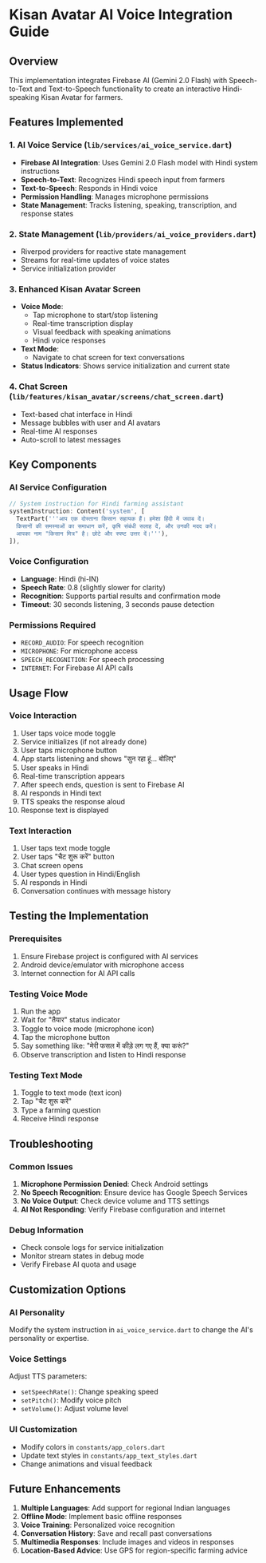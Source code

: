 # Kisan Avatar AI Voice Integration Guide

## Overview

This implementation integrates Firebase AI (Gemini 2.0 Flash) with Speech-to-Text and Text-to-Speech functionality to create an interactive Hindi-speaking Kisan Avatar for farmers.

## Features Implemented

### 1. AI Voice Service (`lib/services/ai_voice_service.dart`)

- **Firebase AI Integration**: Uses Gemini 2.0 Flash model with Hindi system instructions
- **Speech-to-Text**: Recognizes Hindi speech input from farmers
- **Text-to-Speech**: Responds in Hindi voice
- **Permission Handling**: Manages microphone permissions
- **State Management**: Tracks listening, speaking, transcription, and response states

### 2. State Management (`lib/providers/ai_voice_providers.dart`)

- Riverpod providers for reactive state management
- Streams for real-time updates of voice states
- Service initialization provider

### 3. Enhanced Kisan Avatar Screen

- **Voice Mode**:
  - Tap microphone to start/stop listening
  - Real-time transcription display
  - Visual feedback with speaking animations
  - Hindi voice responses
- **Text Mode**:
  - Navigate to chat screen for text conversations
- **Status Indicators**: Shows service initialization and current state

### 4. Chat Screen (`lib/features/kisan_avatar/screens/chat_screen.dart`)

- Text-based chat interface in Hindi
- Message bubbles with user and AI avatars
- Real-time AI responses
- Auto-scroll to latest messages

## Key Components

### AI Service Configuration

```dart
// System instruction for Hindi farming assistant
systemInstruction: Content('system', [
  TextPart('''आप एक दोस्ताना किसान सहायक हैं। हमेशा हिंदी में जवाब दें।
  किसानों की समस्याओं का समाधान करें, कृषि संबंधी सलाह दें, और उनकी मदद करें।
  आपका नाम "किसान मित्र" है। छोटे और स्पष्ट उत्तर दें।'''),
]),
```

### Voice Configuration

- **Language**: Hindi (hi-IN)
- **Speech Rate**: 0.8 (slightly slower for clarity)
- **Recognition**: Supports partial results and confirmation mode
- **Timeout**: 30 seconds listening, 3 seconds pause detection

### Permissions Required

- `RECORD_AUDIO`: For speech recognition
- `MICROPHONE`: For microphone access
- `SPEECH_RECOGNITION`: For speech processing
- `INTERNET`: For Firebase AI API calls

## Usage Flow

### Voice Interaction

1. User taps voice mode toggle
2. Service initializes (if not already done)
3. User taps microphone button
4. App starts listening and shows "सुन रहा हूं... बोलिए"
5. User speaks in Hindi
6. Real-time transcription appears
7. After speech ends, question is sent to Firebase AI
8. AI responds in Hindi text
9. TTS speaks the response aloud
10. Response text is displayed

### Text Interaction

1. User taps text mode toggle
2. User taps "चैट शुरू करें" button
3. Chat screen opens
4. User types question in Hindi/English
5. AI responds in Hindi
6. Conversation continues with message history

## Testing the Implementation

### Prerequisites

1. Ensure Firebase project is configured with AI services
2. Android device/emulator with microphone access
3. Internet connection for AI API calls

### Testing Voice Mode

1. Run the app
2. Wait for "तैयार" status indicator
3. Toggle to voice mode (microphone icon)
4. Tap the microphone button
5. Say something like: "मेरी फसल में कीड़े लग गए हैं, क्या करूं?"
6. Observe transcription and listen to Hindi response

### Testing Text Mode

1. Toggle to text mode (text icon)
2. Tap "चैट शुरू करें"
3. Type a farming question
4. Receive Hindi response

## Troubleshooting

### Common Issues

1. **Microphone Permission Denied**: Check Android settings
2. **No Speech Recognition**: Ensure device has Google Speech Services
3. **No Voice Output**: Check device volume and TTS settings
4. **AI Not Responding**: Verify Firebase configuration and internet

### Debug Information

- Check console logs for service initialization
- Monitor stream states in debug mode
- Verify Firebase AI quota and usage

## Customization Options

### AI Personality

Modify the system instruction in `ai_voice_service.dart` to change the AI's personality or expertise.

### Voice Settings

Adjust TTS parameters:

- `setSpeechRate()`: Change speaking speed
- `setPitch()`: Modify voice pitch
- `setVolume()`: Adjust volume level

### UI Customization

- Modify colors in `constants/app_colors.dart`
- Update text styles in `constants/app_text_styles.dart`
- Change animations and visual feedback

## Future Enhancements

1. **Multiple Languages**: Add support for regional Indian languages
2. **Offline Mode**: Implement basic offline responses
3. **Voice Training**: Personalized voice recognition
4. **Conversation History**: Save and recall past conversations
5. **Multimedia Responses**: Include images and videos in responses
6. **Location-Based Advice**: Use GPS for region-specific farming advice
